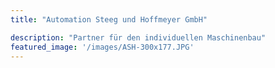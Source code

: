 ```yaml
---
title: "Automation Steeg und Hoffmeyer GmbH"

description: "Partner für den individuellen Maschinenbau"
featured_image: '/images/ASH-300x177.JPG'
---
```

